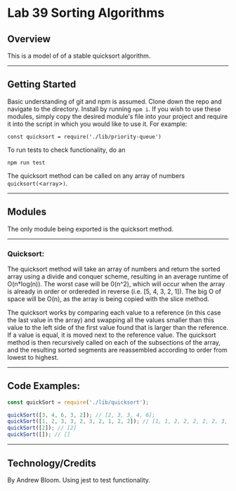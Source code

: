 # Lab 39 Sorting Algorithms

## Overview

This is a model of of a stable quicksort algorithm.
***
## Getting Started

Basic understanding of git and npm is assumed. Clone down the repo and navigate to the directory. Install by running `npm i`. If you wish to use these modules, simply copy the desired module's file into your project and require it into the script in which you would like to use it. For example:

```const quicksort = require('./lib/priority-queue')```

To run tests to check functionality, do an

```npm run test```

The quicksort method can be called on any array of numbers `quicksort(`<`array`>`)`. 
***
## Modules

The only module being exported is the quicksort method.
***
### Quicksort:

The quicksort method will take an array of numbers and return the sorted array using a divide and conquer scheme, resulting in an average runtime of O(n*log(n)). The worst case will be 0(n^2), which will occur when the array is already in order or ordereded in reverse (i.e. [5, 4, 3, 2, 1]). The big O of space will be O(n), as the array is being copied with the slice method. 

The quicksort works by comparing each value to a reference (in this case the last value in the array) and swapping all the values smaller than this value to the left side of the first value found that is larger than the reference. If a value is equal, it is moved next to the reference value. The quicksort method is then recursively called on each of the subsections of the array, and the resulting sorted segments are reassembled according to order from lowest to highest.

***
## Code Examples:

```javascript
const quickSort = require('./lib/quicksort');

quickSort([3, 4, 6, 3, 2]); // [2, 3, 3, 4, 6];
quickSort([1, 2, 3, 3, 2, 3, 2, 1, 2, 2]); // [1, 1, 2, 2, 2, 2, 2, 3, 3, 3]
quickSort([2]); // [2]
quickSort([]); // []
```
***
## Technology/Credits

By Andrew Bloom. Using jest to test functionality.